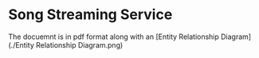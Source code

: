 # Song Streaming Service

The docuemnt is in pdf format along with an [Entity Relationship Diagram](./Entity Relationship Diagram.png)
